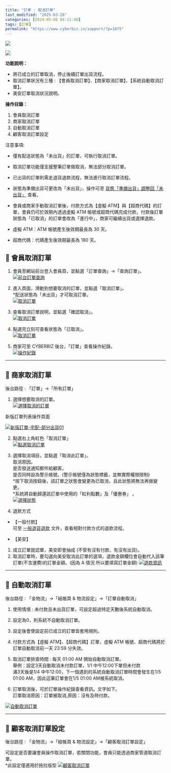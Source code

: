 ```yaml
---
title: "訂單 : 取消訂單"
last_modified: "2025-03-28"
categories: [2024-05-08 04:11:48]
tags: [訂單]
permalink: "https://www.cyberbiz.io/support/?p=1675"
---
```


![](https://www.cyberbiz.io/support/wp-content/uploads/適用站別.png)

[![](https://www.cyberbiz.io/support/wp-content/uploads/台灣站.png)](https://www.cyberbiz.io/support/?page_id=2490)

**功能說明：**  

* 將已成立的訂單取消，停止後續訂單出貨流程。
* 取消訂單狀況有三種 : 【會員取消訂單】、【商家取消訂單】、【系統自動取消訂單】。
* 美安訂單取消狀況說明。

**操作目錄：**

1. 會員取消訂單
2. 商家取消訂單
3. 自動取消訂單
4. 顧客取消訂單設定

注意事項:  

* 僅有配送狀態為「未出貨」的訂單，可執行取消訂單。
* 取消訂單功能僅支援整筆訂單做取消，無法部分取消訂單。
* 已出貨的訂單則需走退貨退款流程，無法進行取消訂單流程。
* 狀態為準備出貨可更改為「未出貨」，操作可至 [貨態「準備出貨」調整回「未出貨」](https://www.cyberbiz.io/support/?p=23611
) 查看。

* 會員或商家手動取消訂單後，付款方式為【虛擬 ATM】與【超商代碼】的訂單，會員仍可於效期內透過虛擬 ATM 帳號或超商代碼完成付款，付款後訂單狀態為「已取消」的訂單會改為「進行中」，商家可繼續出貨或選擇退款。 
* 虛擬 ATM：ATM 帳號產生後效期最長為 30 天。
* 超商代碼：代碼產生後效期最長為 180 天。

## 📌 會員取消訂單



1. 會員至網站前台登入會員頁，並點選「訂單查詢」→「查詢訂單」。  
[![前台訂單查詢](https://www.cyberbiz.io/support/wp-content/uploads/取消訂單01.png)](https://www.cyberbiz.io/support/wp-content/uploads/取消訂單01.png)



2. 進入頁面，滑動到想要取消的訂單，並點選「取消訂單」。  
*配送狀態為「未出貨」才可取消訂單。  
[![取消訂單](https://www.cyberbiz.io/support/wp-content/uploads/取消訂單02.png)](https://www.cyberbiz.io/support/wp-content/uploads/取消訂單02.png)



3. 查看取消訂單說明，並點選「確認取消」。  
[![取消訂單](https://www.cyberbiz.io/support/wp-content/uploads/取消訂單03.png)](https://www.cyberbiz.io/support/wp-content/uploads/取消訂單03.png)



4. 點選完立刻可查看狀態為「已取消」。  
[![取消訂單](https://www.cyberbiz.io/support/wp-content/uploads/取消訂單04.png)](https://www.cyberbiz.io/support/wp-content/uploads/取消訂單04.png)



5. 商家可至 CYBERBIZ 後台，「訂單」查看操作紀錄。  
[![操作紀錄](https://www.cyberbiz.io/support/wp-content/uploads/取消訂單05.png)](https://www.cyberbiz.io/support/wp-content/uploads/取消訂單05.png)



* * *

## 📌 商家取消訂單


後台路徑 :  「訂單」→「所有訂單」  


1. 選擇想要取消的訂單。  
[![選擇取消的訂單](https://www.cyberbiz.io/support/wp-content/uploads/取消訂單06.png)](https://www.cyberbiz.io/support/wp-content/uploads/取消訂單06.png)



新版訂單列表操作頁面

[![新版訂單-宅配-部分出貨01](https://www.cyberbiz.io/support/wp-content/uploads/新版訂單-宅配-部分出貨01.png)](https://www.cyberbiz.io/support/wp-content/uploads/新版訂單-宅配-部分出貨01.png)

2. 點選右上角紅色「取消訂單」  
[![點選取消訂單](https://www.cyberbiz.io/support/wp-content/uploads/取消訂單07.png)](https://www.cyberbiz.io/support/wp-content/uploads/取消訂單07.png)



3. 選擇取消項目，並點選「取消此訂單」。  
取消原因。  
是否發送通知郵件給顧客。  
是否同時設為警示帳號。(警示帳號僅為狀態標籤，並無實際權限限制)  
*按下取消按鈕後，該訂單之狀態會變更為已取消，且此狀態將無法再做變更。  
*系統將自動歸還該訂單中使用的「紅利點數」及「優惠券」 。  
[![選擇狀態](https://www.cyberbiz.io/support/wp-content/uploads/取消訂單08.png)](https://www.cyberbiz.io/support/wp-content/uploads/取消訂單08.png)



4. 退款方式 
* 【一般付款】  
可至 [ 一般退貨退款](https://www.cyberbiz.io/support/?p=1756) 文件，查看相對付款方式的退款流程。



* 【美安】 
1. 成立訂單就認單，美安即會抽成 (不管有沒有付款、有沒有出貨)。
2. 取消訂單時，要勾選向美安取消此訂單的選項，退款金額欄位會自動代入該筆訂單(不含運費)的訂單金額。(因為 A 情況 所以要填寫訂單金額)
[![退款資訊](https://www.cyberbiz.io/support/wp-content/uploads/取消訂單09.png)](https://www.cyberbiz.io/support/wp-content/uploads/取消訂單09.png)




* * *

## 📌 自動取消訂單


後台路徑 :  「金物流」→「結帳頁 & 物流設定」→「訂單自動取消」  


1. 使用情境 : 未付款且未出貨訂單，可設定超過特定天數後系統自動取消。


2. 設定為0，則系統不自動取消訂單。


3. 設定後會使設定前已成立的訂單皆套用規則。


4. 付款方式為【虛擬 ATM】、【超商代碼】訂單，虛擬 ATM 帳號、超商代碼將於訂單自動取消前一天 23:59 分失效。


5. 取消訂單排查時間 : 每天 01:00 AM 開始自動取消訂單。  
舉例：設定3天自動取消未付款訂單，1/1 中午12:00下單但未付款  
滿3天後是1/4 中午12:00，下一個遇到的系統自動取消訂單時間會發生在1/5 01:00 AM，因此這筆訂單會在1/5 01:00 AM被系統取消。



6. 訂單取消後，可於訂單操作紀錄查看資訊。文字如下。  
訂單取消原因：訂單被取消,原因：沒有及時付款。

[![自動取消訂單](https://www.cyberbiz.io/support/wp-content/uploads/取消訂單10.png)](https://www.cyberbiz.io/support/wp-content/uploads/取消訂單10.png)  

* * *

## 📌 顧客取消訂單設定


後台路徑 :  「金物流」→「結帳頁 & 物流設定」→「顧客取消訂單設定」  

可設定是否要讓會員操作取消訂單，若關閉功能，會員只能透過商家管道取消訂單。  
*此設定僅適用於拖拉版型 [![顧客取消訂單](https://www.cyberbiz.io/support/wp-content/uploads/取消訂單11.png)](https://www.cyberbiz.io/support/wp-content/uploads/取消訂單11.png)  

